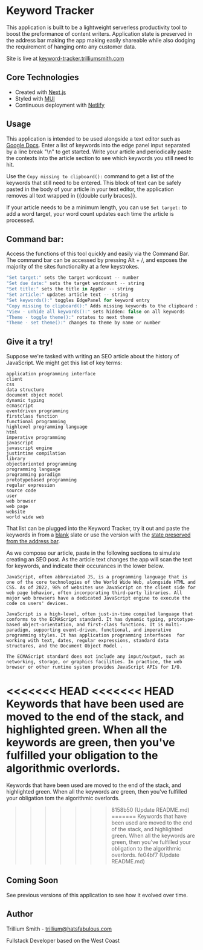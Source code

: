 # Keyword Tracker

This application is built to be a lightweight serverless productivity tool to boost the preformance of content writers. Application state is preserved in the address bar making the app making easily shareable while also dodging the requirement of hanging onto any customer data.

Site is live at [keyword-tracker.trilliumsmith.com](https://keyword-tracker.trilliumsmith.com/)

## Core Technologies

 - Created with [Next.js](https://nextjs.org/)
 - Styled with [MUI](https://mui.com/)
 - Continuous deployment with [Netlify](https://www.netlify.com/)

## Usage

This application is intended to be used alongside a text editor such as [Google Docs](docs.new). Enter a list of keywords into the edge panel input separated by a line break "\n" to get started. Write your article and periodically paste the contexts into the article section to see which keywords you still need to hit.

Use the ```Copy missing to clipboard():``` command to get a list of the keywords that still need to be entered. This block of text can be safely pasted in the body of your article in your text editor, the application removes all text wrapped in {{double curly braces}}.

If your article needs to be a minimum length, you can use ```Set target:``` to add a word target, your word count updates each time the article is processed.

## Command bar:

Access the functions of this tool quickly and easily via the Command Bar. The command bar can be accessed by pressing Alt + /, and exposes the majority of the sites functionality at a few keystrokes.

```js
"Set target:" sets the target wordcount -- number
"Set due date:" sets the target wordcount -- string
"Set title:" sets the title in AppBar -- string
"Set article:" updates article text -- string
"Set keywords():" toggles EdgePanel for keyword entry
"Copy missing to clipboard():" Adds missing keywords to the clipboard surrounded by {{ curly braces }}
"View - unhide all keywords():" sets hidden: false on all keywords
"Theme - toggle theme():" rotates to next theme
"Theme - set theme():" changes to theme by name or number
```

## Give it a try!

Suppose we're tasked with writing an SEO article about the history of JavaScript. We might get this list of key terms:

```
application programming interface
client
css
data structure
document object model
dynamic typing
ecmascript
eventdriven programming
firstclass function
functional programming
highlevel programming language
html
imperative programming
javascript
javascript engine
justintime compilation
library
objectoriented programming
programming language
programming paradigm
prototypebased programming
regular expression
source code
user
web browser
web page
website
world wide web
```

That list can be plugged into the Keyword Tracker, try it out and paste the keywords in from a [blank](https://keyword-tracker.trilliumsmith.com/) slate or use the version with the [state preserved from the address bar](https://keyword-tracker.trilliumsmith.com/?k0=eventdriven%20programming&k0=functional%20programming&k0=highlevel%20programming%20language&k0=justintime%20compilation&k0=library&k0=objectoriented%20programming&k0=prototypebased%20programming&k0=source%20code&k0=application%20programming%20interface&k0=client&k0=css&k0=data%20structure&k0=document%20object%20model&k0=dynamic%20typing&k0=ecmascript&k0=firstclass%20function&k0=html&k0=imperative%20programming&k0=javascript%20engine&k0=programming%20language&k0=regular%20expression&k0=user&k0=web%20browser&k0=web%20page&k0=website&k0=world%20wide%20web&k0=javascript&theme=dark&title=Wikipedia%20JavaScript).


As we compose our article, paste in the following sections to simulate creating an SEO post. As the article text changes the app will scan the text for keywords, and indicate their occurances in the lower below.

```
JavaScript, often abbreviated JS, is a programming language that is one of the core technologies of the World Wide Web, alongside HTML and CSS. As of 2022, 98% of websites use JavaScript on the client side for web page behavior, often incorporating third-party libraries. All major web browsers have a dedicated JavaScript engine to execute the code on users' devices.
```

```
JavaScript is a high-level, often just-in-time compiled language that conforms to the ECMAScript standard. It has dynamic typing, prototype-based object-orientation, and first-class functions. It is multi-paradigm, supporting event-driven, functional, and imperative programming styles. It has application programming interfaces  for working with text, dates, regular expressions, standard data structures, and the Document Object Model .
```
```
The ECMAScript standard does not include any input/output, such as networking, storage, or graphics facilities. In practice, the web browser or other runtime system provides JavaScript APIs for I/O.
```

<<<<<<< HEAD
<<<<<<< HEAD
Keywords that have been used are moved to the end of the stack, and highlighted green. When all the keywords are green, then you've fulfilled your obligation to the algorithmic overlords.
=======
Keywords that have been used are moved to the end of the stack, and highlighted green. When all the keywords are green, then you've fulfilled your obligation tom the algorithmic overlords.
>>>>>>> 8158b50 (Update README.md)
=======
Keywords that have been used are moved to the end of the stack, and highlighted green. When all the keywords are green, then you've fulfilled your obligation to the algorithmic overlords.
>>>>>>> fe04bf7 (Update README.md)

## Coming Soon

See previous versions of this application to see how it evolved over time.

## Author

Trillium Smith - [trillium@hatsfabulous.com](mailto:trillium@hatsfabulous.com)

Fullstack Developer based on the West Coast

